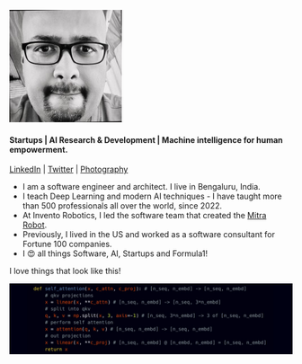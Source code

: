 ![Profile pic](https://github.com/narvind2003/narvind2003.github.io/blob/main/arvind_profile.jpeg) 
#### Startups | AI Research & Development | Machine intelligence for human empowerment.
[LinkedIn](https://www.linkedin.com/in/arvind-nagaraj-9a17aa82/) | [Twitter](https://twitter.com/nagaraj_arvind) | [Photography](https://500px.com/arvindnagaraj)

- I am a software engineer and architect. I live in Bengaluru, India.
- I teach Deep Learning and modern AI techniques - I have taught more than 500 professionals all over the world, since 2022.
- At Invento Robotics, I led the software team that created the [Mitra Robot](https://x.com/balajivis/status/1750297912310108551).
- Previously, I lived in the US and worked as a software consultant for Fortune 100 companies.
- I 😍 all things Software, AI, Startups and Formula1!

I love things that look like this!

![code banner](https://github.com/narvind2003/narvind2003.github.io/blob/main/banner.jpeg)
